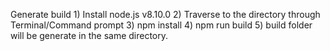 Generate build
	1) Install node.js v8.10.0
	2) Traverse to the directory through Terminal/Command prompt
	3) npm install
	4) npm run build
	5) build folder will be generate in the same directory.

